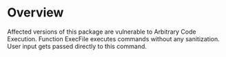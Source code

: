 # Overview

Affected versions of this package are vulnerable to Arbitrary Code Execution. Function ExecFile executes commands without any sanitization. User input gets passed directly to this command.
